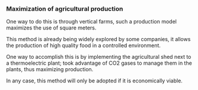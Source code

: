 ### Maximization of agricultural production

One way to do this is through vertical farms, such a production model maximizes the use of square meters.

This method is already being widely explored by some companies, it allows the production of high quality food in a controlled environment.

One way to accomplish this is by implementing the agricultural shed next to a thermoelectric plant; took advantage of CO2 gases to manage them in the plants, thus maximizing production.

In any case, this method will only be adopted if it is economically viable.
